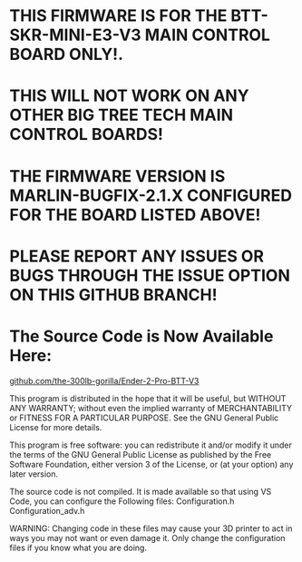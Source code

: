 # THIS FIRMWARE IS FOR THE BTT-SKR-MINI-E3-V3 MAIN CONTROL BOARD ONLY!.
# THIS WILL NOT WORK ON ANY OTHER BIG TREE TECH MAIN CONTROL BOARDS!
# THE FIRMWARE VERSION IS MARLIN-BUGFIX-2.1.X CONFIGURED FOR THE BOARD LISTED ABOVE!
# PLEASE REPORT ANY ISSUES OR BUGS THROUGH THE ISSUE OPTION ON THIS GITHUB BRANCH!

# The Source Code is Now Available Here:
[github.com/the-300lb-gorilla/Ender-2-Pro-BTT-V3](https://github.com/The-300lb-Gorilla/Ender-2-Pro-BTT-V3)

This program is distributed in the hope that it will be useful,
but WITHOUT ANY WARRANTY; without even the implied warranty of
MERCHANTABILITY or FITNESS FOR A PARTICULAR PURPOSE.  See the
GNU General Public License for more details.

This program is free software: you can redistribute it and/or modify
it under the terms of the GNU General Public License as published by
the Free Software Foundation, either version 3 of the License, or
(at your option) any later version.


The source code is not compiled. It is made available so that using VS Code, you can configure the Following files:
Configuration.h
Configuration_adv.h

WARNING: Changing code in these files may cause your 3D printer to act in ways you may not want or even damage it.
         Only change the configuration files if you know what you are doing.
